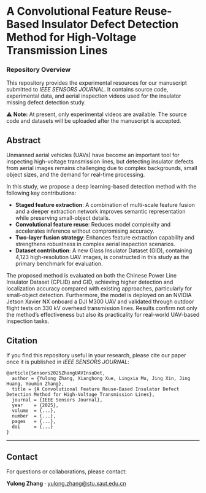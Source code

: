 # A Convolutional Feature Reuse-Based Insulator Defect Detection Method for High-Voltage Transmission Lines

### Repository Overview

This repository provides the experimental resources for our manuscript submitted to *IEEE SENSORS JOURNAL*. It contains source code, experimental data, and aerial inspection videos used for the insulator missing defect detection study.

⚠️ **Note:** At present, only experimental videos are available. The source code and datasets will be uploaded after the manuscript is accepted.





## Abstract

Unmanned aerial vehicles (UAVs) have become an important tool for inspecting high-voltage transmission lines, but detecting insulator defects from aerial images remains challenging due to complex backgrounds, small object sizes, and the demand for real-time processing.

In this study, we propose a deep learning-based detection method with the following key contributions:

- **Staged feature extraction**: A combination of multi-scale feature fusion and a deeper extraction network improves semantic representation while preserving small-object details.
- **Convolutional feature reuse**: Reduces model complexity and accelerates inference without compromising accuracy.
- **Two-layer fusion strategy**: Enhances feature extraction capability and strengthens robustness in complex aerial inspection scenarios.
- **Dataset contribution**: A new Glass Insulator Dataset (GID), containing 4,123 high-resolution UAV images, is constructed in this study as the primary benchmark for evaluation.

The proposed method is evaluated on both the Chinese Power Line Insulator Dataset (CPLID) and GID, achieving higher detection and localization accuracy compared with existing approaches, particularly for small-object detection. Furthermore, the model is deployed on an NVIDIA Jetson Xavier NX onboard a DJI M300 UAV and validated through outdoor flight tests on 330 kV overhead transmission lines. Results confirm not only the method’s effectiveness but also its practicality for real-world UAV-based inspection tasks.


## Citation

If you find this repository useful in your research, please cite our paper once it is published in *IEEE SENSORS JOURNAL*:

```text
@article{Sensors2025ZhangUAVInsuDet,
  author = {Yulong Zhang, Xianghong Xue, Lingxia Mu, Jing Xin, Jing Huang, Youmin Zhang},
  title = {A Convolutional Feature Reuse-Based Insulator Defect Detection Method for High-Voltage Transmission Lines},
  journal = {IEEE Sensors Journal},
  year    = {2025},
  volume  = {...},
  number  = {...},
  pages   = {...},
  doi     = {...}
}
```

---

## Contact

For questions or collaborations, please contact:

**Yulong Zhang** · [yulong.zhang@stu.xaut.edu.cn](mailto:yulong.zhang@stu.xaut.edu.cn)

